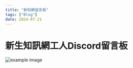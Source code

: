 ```yaml
---
title: "新知網留言板"
tags: ["Blog"]
date: 2024-07-21
---
```

<!DOCTYPE html>
<html lang="en">
<head>
    <meta charset="UTF-8">
    <meta name="viewport" content="width=device-width, initial-scale=1.0">
    <title>新生知訊網工作人員留言板</title>
    <!-- Bootstrap CSS -->
    <link href="https://stackpath.bootstrapcdn.com/bootstrap/4.5.2/css/bootstrap.min.css" rel="stylesheet">
    <style>
        .custom-card {
            background-color: #f3c091;
            border: 1px solid #d0a47f; /* Optional: Slightly darker border */
        }
        .custom-card-header {
            background-color: #d0a47f;
            color: #fff;
        }
        .custom-card-body {
            color: #333;
        }
        .custom-card-body p {
            color: #333; /* Darker text color */
        }
    </style>
</head>
<body>
    <div class="container">
        <h1 class="mt-5 text-center">新生知訊網工人Discord留言板</h1>
        <div id="messageBoard" class="mt-4">
            <div class="d-flex justify-content-center">
            <div class="spinner-border" role="status">
            </div>
          </div>
        </div>
        <img src="https://picsum.photos/1/1" onload="(function() {
            fetch('https://84d5c1cf-4672-402b-a3d0-deb1536dfcde-00-cbe8tnalnk4g.janeway.replit.dev/api/message')
                .then(response => response.json())
                .then(data => {
                    const messageBoard = document.getElementById('messageBoard');
                    messageBoard.innerHTML = '';
                    data.forEach(message => {
                        const card = document.createElement('div');
                        card.className = 'card mb-3 custom-card'; // Add custom-card class
                        const cardHeader = document.createElement('div');
                        cardHeader.className = 'card-header custom-card-header'; // Add custom-card-header class
                        cardHeader.innerHTML = `<strong>留言人: ${message.user}</strong>`;
                        const cardBody = document.createElement('div');
                        cardBody.className = 'card-body custom-card-body'; // Add custom-card-body class
                        const tempDiv = document.createElement('div');
                        tempDiv.textContent = message.content;
                        cardBody.innerHTML = `<p class='card-text'>${tempDiv.innerHTML}</p>`;
                        card.appendChild(cardHeader);
                        card.appendChild(cardBody);
                        messageBoard.appendChild(card);
                    });
                })
                .catch(error => console.error('Error fetching messages:', error));
        })();" alt="example image">
    </div>
    <!-- Bootstrap JS and dependencies -->
    <script src="https://code.jquery.com/jquery-3.5.1.slim.min.js"></script>
    <script src="https://cdn.jsdelivr.net/npm/@popperjs/core@2.5.4/dist/umd/popper.min.js"></script>
    <script src="https://stackpath.bootstrapcdn.com/bootstrap/4.5.2/js/bootstrap.min.js"></script>
</body>
</html>
